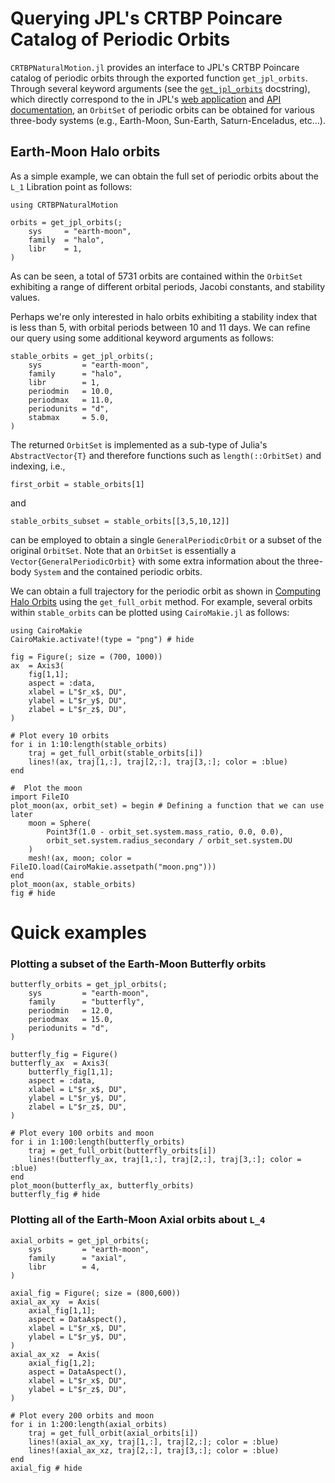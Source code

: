 # Querying JPL's CRTBP Poincare Catalog of Periodic Orbits
`CRTBPNaturalMotion.jl` provides an interface to JPL's CRTBP Poincare catalog of periodic orbits through the exported function `get_jpl_orbits`. Through several keyword arguments (see the [`get_jpl_orbits`](@ref) docstring), which directly correspond to the in JPL's [web application](https://ssd.jpl.nasa.gov/tools/periodic_orbits.html) and [API documentation](https://ssd-api.jpl.nasa.gov/doc/periodic_orbits.html), an `OrbitSet` of periodic orbits can be obtained for various three-body systems (e.g., Earth-Moon, Sun-Earth, Saturn-Enceladus, etc...).

## Earth-Moon Halo orbits

As a simple example, we can obtain the full set of periodic orbits about the ``L_1`` Libration point as follows:
```@example jpl_api
using CRTBPNaturalMotion

orbits = get_jpl_orbits(;
    sys     = "earth-moon",
    family  = "halo",
    libr    = 1,
)
```
As can be seen, a total of 5731 orbits are contained within the `OrbitSet` exhibiting a range of different orbital periods, Jacobi constants, and stability values. 

Perhaps we're only interested in halo orbits exhibiting a stability index that is less than 5, with orbital periods between 10 and 11 days. We can refine our query using some additional keyword arguments as follows:
```@example jpl_api
stable_orbits = get_jpl_orbits(;
    sys         = "earth-moon",
    family      = "halo",
    libr        = 1,
    periodmin   = 10.0,
    periodmax   = 11.0,
    periodunits = "d",
    stabmax     = 5.0,
)
```
The returned `OrbitSet` is implemented as a sub-type of Julia's `AbstractVector{T}` and therefore functions such as `length(::OrbitSet)` and indexing, i.e., 
```@example jpl_api
first_orbit = stable_orbits[1]
```
and 
```@example jpl_api
stable_orbits_subset = stable_orbits[[3,5,10,12]]
```
can be employed to obtain a single `GeneralPeriodicOrbit` or a subset of the original `OrbitSet`. Note that an `OrbitSet` is essentially a `Vector{GeneralPeriodicOrbit}` with some extra information about the three-body `System` and the contained periodic orbits. 

We can obtain a full trajectory for the periodic orbit as shown in [Computing Halo Orbits](@ref) using the `get_full_orbit` method. For example, several orbits within `stable_orbits` can be plotted using `CairoMakie.jl` as follows:
```@example jpl_api
using CairoMakie
CairoMakie.activate!(type = "png") # hide

fig = Figure(; size = (700, 1000))
ax  = Axis3(
    fig[1,1]; 
    aspect = :data,
    xlabel = L"$r_x$, DU",
    ylabel = L"$r_y$, DU",
    zlabel = L"$r_z$, DU",   
)

# Plot every 10 orbits
for i in 1:10:length(stable_orbits)
    traj = get_full_orbit(stable_orbits[i])
    lines!(ax, traj[1,:], traj[2,:], traj[3,:]; color = :blue)
end

#  Plot the moon
import FileIO
plot_moon(ax, orbit_set) = begin # Defining a function that we can use later
    moon = Sphere(
        Point3f(1.0 - orbit_set.system.mass_ratio, 0.0, 0.0),
        orbit_set.system.radius_secondary / orbit_set.system.DU
    )
    mesh!(ax, moon; color = FileIO.load(CairoMakie.assetpath("moon.png")))
end
plot_moon(ax, stable_orbits)
fig # hide
```

# Quick examples
### Plotting a subset of the Earth-Moon Butterfly orbits 
```@example jpl_api
butterfly_orbits = get_jpl_orbits(;
    sys         = "earth-moon",
    family      = "butterfly",
    periodmin   = 12.0,
    periodmax   = 15.0,
    periodunits = "d",
)

butterfly_fig = Figure()
butterfly_ax  = Axis3(
    butterfly_fig[1,1]; 
    aspect = :data,
    xlabel = L"$r_x$, DU",
    ylabel = L"$r_y$, DU",
    zlabel = L"$r_z$, DU",   
)

# Plot every 100 orbits and moon
for i in 1:100:length(butterfly_orbits)
    traj = get_full_orbit(butterfly_orbits[i])
    lines!(butterfly_ax, traj[1,:], traj[2,:], traj[3,:]; color = :blue)
end
plot_moon(butterfly_ax, butterfly_orbits)
butterfly_fig # hide
```

### Plotting all of the Earth-Moon Axial orbits about ``L_4``
```@example jpl_api
axial_orbits = get_jpl_orbits(;
    sys         = "earth-moon",
    family      = "axial",
    libr        = 4,
)

axial_fig = Figure(; size = (800,600))
axial_ax_xy  = Axis(
    axial_fig[1,1]; 
    aspect = DataAspect(),
    xlabel = L"$r_x$, DU",
    ylabel = L"$r_y$, DU",
)
axial_ax_xz  = Axis(
    axial_fig[1,2]; 
    aspect = DataAspect(),
    xlabel = L"$r_x$, DU",
    ylabel = L"$r_z$, DU",
)

# Plot every 200 orbits and moon
for i in 1:200:length(axial_orbits)
    traj = get_full_orbit(axial_orbits[i])
    lines!(axial_ax_xy, traj[1,:], traj[2,:]; color = :blue)
    lines!(axial_ax_xz, traj[2,:], traj[3,:]; color = :blue)
end
axial_fig # hide
```

